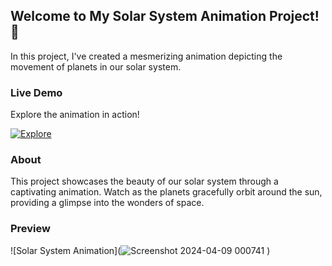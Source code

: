 ## Welcome to My Solar System Animation Project! 🌌

In this project, I've created a mesmerizing animation depicting the movement of planets in our solar system.

### Live Demo

Explore the animation in action! 

[![Explore](https://img.shields.io/badge/Explore-Site-green?style=for-the-badge&logo=github)](https://aligadashov.github.io/Simple-solar-system-animation/)

### About

This project showcases the beauty of our solar system through a captivating animation. Watch as the planets gracefully orbit around the sun, providing a glimpse into the wonders of space.

### Preview

![Solar System Animation](![Screenshot 2024-04-09 000741](https://github.com/AliGadashov/Simple-solar-system-animation/assets/118756769/d6c723bc-dc11-49cb-a793-6598e32a7320)
)
